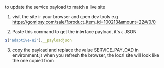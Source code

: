 to update the service payload to match a live site
1. visit the site in your browser and open dev tools
e.g https://gomipay.com/sale/?product_item_id=100213&amount=22#/0/0

2. Paste this command to get the interface payload, it's a JSON
```js
$('adaptive-ui').__payloadjson
```

3. copy the payload and replace the value SERVICE_PAYLOAD in environment.js
when you refresh the browser, the local site will look like the one copied from

